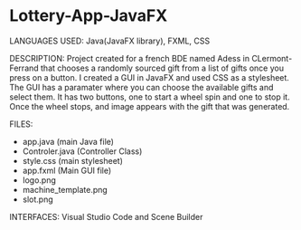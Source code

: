 # Lottery-App-JavaFX

LANGUAGES USED: Java(JavaFX library), FXML, CSS 

DESCRIPTION: Project created for a french BDE named Adess in CLermont-Ferrand that chooses a randomly sourced gift from a list of gifts once you press on a button.
I created a GUI in JavaFX and used CSS as a stylesheet. The GUI has a paramater where you can choose the available gifts and select them. It has two buttons,
one to start a wheel spin and one to stop it. Once the wheel stops, and image appears with the gift that was generated.

FILES:
- app.java (main Java file)
- Controler.java (Controller Class)
- style.css (main stylesheet)
- app.fxml (Main GUI file)
- logo.png
- machine_template.png
- slot.png

INTERFACES: Visual Studio Code and Scene Builder



